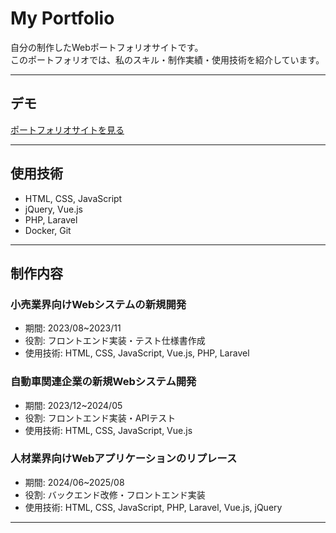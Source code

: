 # My Portfolio

自分の制作したWebポートフォリオサイトです。  
このポートフォリオでは、私のスキル・制作実績・使用技術を紹介しています。

---

## デモ

[ポートフォリオサイトを見る]([https://あなたのサイトURL.com](https://hideoda.github.io/Portfolio/portfolio/))

---

## 使用技術

- HTML, CSS, JavaScript
- jQuery, Vue.js
- PHP, Laravel
- Docker, Git

---

## 制作内容

### 小売業界向けWebシステムの新規開発
- 期間: 2023/08~2023/11
- 役割: フロントエンド実装・テスト仕様書作成
- 使用技術: HTML, CSS, JavaScript, Vue.js, PHP, Laravel

### 自動車関連企業の新規Webシステム開発
- 期間: 2023/12~2024/05
- 役割: フロントエンド実装・APIテスト
- 使用技術: HTML, CSS, JavaScript, Vue.js

### 人材業界向けWebアプリケーションのリプレース
- 期間: 2024/06~2025/08
- 役割: バックエンド改修・フロントエンド実装
- 使用技術: HTML, CSS, JavaScript, PHP, Laravel, Vue.js, jQuery

---
